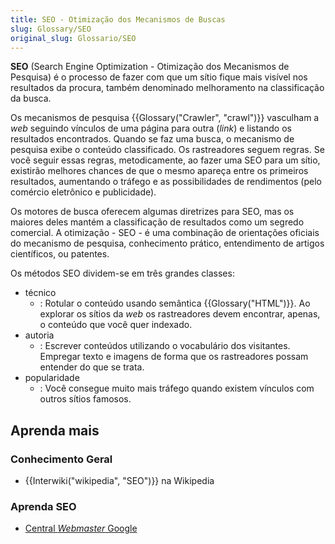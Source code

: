 ```yaml
---
title: SEO - Otimização dos Mecanismos de Buscas
slug: Glossary/SEO
original_slug: Glossario/SEO
---
```

**SEO** (Search Engine Optimization - Otimização dos Mecanismos de Pesquisa) é o processo de fazer com que um sítio fique mais visível nos resultados da procura, também denominado melhoramento na classificação da busca.

Os mecanismos de pesquisa {{Glossary("Crawler", "crawl")}} vasculham a _web_ seguindo vínculos de uma página para outra (_link_) e listando os resultados encontrados. Quando se faz uma busca, o mecanismo de pesquisa exibe o conteúdo classificado. Os rastreadores seguem regras. Se você seguir essas regras, metodicamente, ao fazer uma SEO para um sítio, existirão melhores chances de que o mesmo apareça entre os primeiros resultados, aumentando o tráfego e as possibilidades de rendimentos (pelo comércio eletrônico e publicidade).

Os motores de busca oferecem algumas diretrizes para SEO, mas os maiores deles mantém a classificação de resultados como um segredo comercial. A otimização - SEO - é uma combinação de orientações oficiais do mecanismo de pesquisa, conhecimento prático, entendimento de artigos científicos, ou patentes.

Os métodos SEO dividem-se em três grandes classes:

- técnico
  - : Rotular o conteúdo usando semântica {{Glossary("HTML")}}. Ao explorar os sítios da _web_ os rastreadores devem encontrar, apenas, o conteúdo que você quer indexado.
- autoria
  - : Escrever conteúdos utilizando o vocabulário dos visitantes. Empregar texto e imagens de forma que os rastreadores possam entender do que se trata.
- popularidade
  - : Você consegue muito mais tráfego quando existem vínculos com outros sítios famosos.

## Aprenda mais

### Conhecimento Geral

- {{Interwiki("wikipedia", "SEO")}} na Wikipedia

### Aprenda SEO

- [Central _Webmaster_ Google](https://www.google.com/webmasters/)
